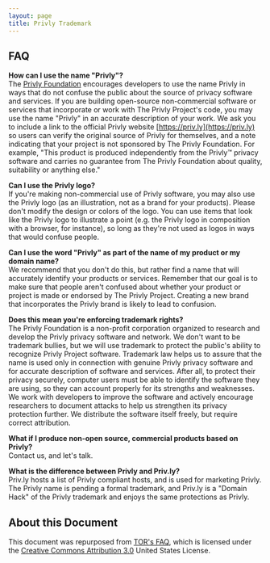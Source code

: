 ```yaml
---
layout: page
title: Privly Trademark
---
```


## FAQ

**How can I use the name "Privly"?**  
The [Privly Foundation](http://www.privly.org) encourages developers to use the name Privly in ways that do not confuse the public about the source of privacy software and services. If you are building open-source non-commercial software or services that incorporate or work with The Privly Project's code, you may use the name "Privly" in an accurate description of your work. We ask you to include a link to the official Privly website [https://priv.ly](https://priv.ly) so users can verify the original source of Privly for themselves, and a note indicating that your project is not sponsored by The Privly Foundation. For example, "This product is produced independently from the Privly&trade; privacy software and carries no guarantee from The Privly Foundation about quality, suitability or anything else."
        
**Can I use the Privly logo?**  
If you're making non-commercial use of Privly software, you may also use the Privly logo (as an illustration, not as a brand for your products). Please don't modify the design or colors of the logo. You can use items that look like the Privly logo to illustrate a point (e.g. the Privly logo in composition with a browser, for instance), so long as they're not used as logos in ways that would confuse people.
        
**Can I use the word "Privly" as part of the name of my product or my domain name?**  
We recommend that you don't do this, but rather find a name that will accurately identify your products or services. Remember that our goal is to make sure that people aren't confused about whether your product or project is made or endorsed by The Privly Project. Creating a new brand that incorporates the Privly brand is likely to lead to confusion.
        
**Does this mean you're enforcing trademark rights?**  
The Privly Foundation is a non-profit corporation organized to research and develop the Privly privacy software and network. We don't want to be trademark bullies, but we will use trademark to protect the public's ability to recognize Privly Project software. Trademark law helps us to assure that the name is used only in connection with genuine Privly privacy software and for accurate description of software and services. After all, to protect their privacy securely, computer users must be able to identify the software they are using, so they can account properly for its strengths and weaknesses. We work with developers to improve the software and actively encourage researchers to document attacks to help us strengthen its privacy protection further. We distribute the software itself freely, but require correct attribution.
        
**What if I produce non-open source, commercial products based on Privly?**  
Contact us, and let's talk.
        
**What is the difference between Privly and Priv.ly?**  
Priv.ly hosts a list of Privly compliant hosts, and is used for marketing Privly. The Privly name is pending a formal trademark, and Priv.ly is a "Domain Hack" of the Privly trademark and enjoys the same protections as Privly.
        
## About this Document

This document was repurposed from [TOR's FAQ](https://www.torproject.org/docs/trademark-faq.html.en), which is licensed under the [Creative Commons Attribution 3.0](http://creativecommons.org/licenses/by/3.0/us/) United States License.
